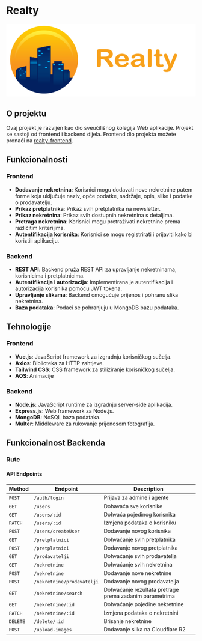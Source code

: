 # Realty

![Realty Logo](./realty_logo_dark.png)

## O projektu

Ovaj projekt je razvijen kao dio sveučilišnog kolegija Web aplikacije. Projekt se sastoji od frontend i backend dijela. Frontend dio projekta možete pronaći na [realty-frontend](https://github.com/petarally/realty-front).

## Funkcionalnosti

### Frontend

- **Dodavanje nekretnina**: Korisnici mogu dodavati nove nekretnine putem forme koja uključuje naziv, opće podatke, sadržaje, opis, slike i podatke o prodavatelju.
- **Prikaz pretplatnika**: Prikaz svih pretplatnika na newsletter.
- **Prikaz nekretnina**: Prikaz svih dostupnih nekretnina s detaljima.
- **Pretraga nekretnina**: Korisnici mogu pretraživati nekretnine prema različitim kriterijima.
- **Autentifikacija korisnika**: Korisnici se mogu registrirati i prijaviti kako bi koristili aplikaciju.

### Backend

- **REST API**: Backend pruža REST API za upravljanje nekretninama, korisnicima i pretplatnicima.
- **Autentifikacija i autorizacija**: Implementirana je autentifikacija i autorizacija korisnika pomoću JWT tokena.
- **Upravljanje slikama**: Backend omogućuje prijenos i pohranu slika nekretnina.
- **Baza podataka**: Podaci se pohranjuju u MongoDB bazu podataka.

## Tehnologije

### Frontend

- **Vue.js**: JavaScript framework za izgradnju korisničkog sučelja.
- **Axios**: Biblioteka za HTTP zahtjeve.
- **Tailwind CSS**: CSS framework za stiliziranje korisničkog sučelja.
- **AOS**: Animacije

### Backend

- **Node.js**: JavaScript runtime za izgradnju server-side aplikacija.
- **Express.js**: Web framework za Node.js.
- **MongoDB**: NoSQL baza podataka.
- **Multer**: Middleware za rukovanje prijenosom fotografija.

## Funkcionalnost Backenda

### Rute

#### API Endpoints

| Method   | Endpoint                   | Description                                             |
| -------- | -------------------------- | ------------------------------------------------------- |
| `POST`   | `/auth/login`              | Prijava za admine i agente                              |
| `GET`    | `/users`                   | Dohavaća sve korisnike                                  |
| `GET`    | `/users/:id`               | Dohvaća pojedinog korisnika                             |
| `PATCH`  | `/users/:id`               | Izmjena podataka o korisniku                            |
| `POST`   | `/users/createUser`        | Dodavanje novog korisnika                               |
| `GET`    | `/pretplatnici`            | Dohvaćanje svih pretplatnika                            |
| `POST`   | `/pretplatnici`            | Dodavanje novog pretplatnika                            |
| `GET`    | `/prodavatelji`            | Dohvaćanje svih prodavatelja                            |
| `GET`    | `/nekretnine`              | Dohvaćanje svih nekretnina                              |
| `POST`   | `/nekretnine`              | Dodavanje nove nekretnine                               |
| `POST`   | `/nekretnine/prodavatelji` | Dodavanje novog prodavatelja                            |
| `GET`    | `/nekretnine/search`       | Dohvaćanje rezultata pretrage prema zadanim parametrima |
| `GET`    | `/nekretnine/:id`          | Dohvaćanje pojedine nekretnine                          |
| `PATCH`  | `/nekretnine/:id`          | Izmjena podataka o nekretnini                           |
| `DELETE` | `/delete/:id`              | Brisanje nekretnine                                     |
| `POST`   | `/upload-images`           | Dodavanje slika na Cloudflare R2                        |
